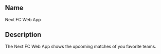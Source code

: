 ## Name

Next FC Web App


## Description

The Next FC Web App shows the upcoming matches of you favorite teams.

